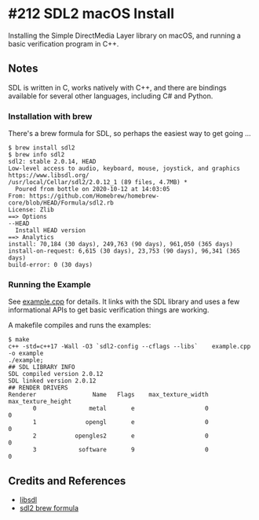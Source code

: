# #212 SDL2 macOS Install

Installing the Simple DirectMedia Layer library on macOS, and running a basic verification program in C++.

## Notes

SDL is written in C, works natively with C++, and there are bindings available for several other languages, including C# and Python.

### Installation with brew

There's a brew formula for SDL, so perhaps the easiest way to get going ...

```
$ brew install sdl2
$ brew info sdl2
sdl2: stable 2.0.14, HEAD
Low-level access to audio, keyboard, mouse, joystick, and graphics
https://www.libsdl.org/
/usr/local/Cellar/sdl2/2.0.12_1 (89 files, 4.7MB) *
  Poured from bottle on 2020-10-12 at 14:03:05
From: https://github.com/Homebrew/homebrew-core/blob/HEAD/Formula/sdl2.rb
License: Zlib
==> Options
--HEAD
  Install HEAD version
==> Analytics
install: 70,184 (30 days), 249,763 (90 days), 961,050 (365 days)
install-on-request: 6,615 (30 days), 23,753 (90 days), 96,341 (365 days)
build-error: 0 (30 days)
```

### Running the Example

See [example.cpp](./example.cpp) for details.
It links with the SDL library and uses a few informational APIs to get basic verification things are working.

A makefile compiles and runs the examples:

```
$ make
c++ -std=c++17 -Wall -O3 `sdl2-config --cflags --libs`    example.cpp   -o example
./example;
## SDL LIBRARY INFO
SDL compiled version 2.0.12
SDL linked version 2.0.12
## RENDER DRIVERS
Renderer                Name   Flags    max_texture_width   max_texture_height
       0               metal       e                    0                    0
       1              opengl       e                    0                    0
       2           opengles2       e                    0                    0
       3            software       9                    0                    0
```

## Credits and References

* [libsdl](https://www.libsdl.org/)
* [sdl2 brew formula](https://formulae.brew.sh/formula/sdl2)
